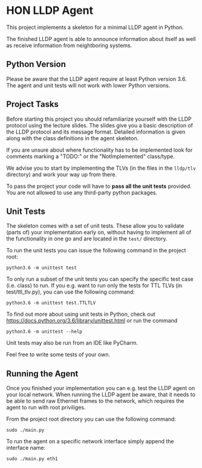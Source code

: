 # HON LLDP Agent

This project implements a skeleton for a minimal LLDP agent in Python.

The finished LLDP agent is able to announce information about itself as well as receive information from neightboring
systems.

## Python Version

Please be aware that the LLDP agent require at least Python version 3.6. The agent and unit tests will not work with
lower Python versions.

## Project Tasks

Before starting this project you should refamiliarize yourself with the LLDP protocol using the lecture slides.
The slides give you a basic description of the LLDP protocol and its message format. Detailed information is given along
with the class definitions in the agent skeleton.

If you are unsure about where functionality has to be implemented look for comments marking a "TODO:" or
the "NotImplemented" class/type.

We advise you to start by implementing the TLVs (in the files in the `lldp/tlv` directory) and work your way up from
there.

To pass the project your code will have to **pass all the unit tests** provided.
You are not allowed to use any third-party python packages. 

## Unit Tests

The skeleton comes with a set of unit tests. These allow you to validate (parts of) your implementation early on,
without having to implement all of the functionality in one go and are located in the `test/` directory.

To run the unit tests you can issue the following command in the project root:

    python3.6 -m unittest test

To only run a subset of the unit tests you can specify the specific test case (i.e. class) to run.
If you e.g. want to run only the tests for TTL TLVs (in test/ttl_tlv.py), you can use the following command:

    python3.6 -m unittest test.TTLTLV

To find out more about using unit tests in Python, check out https://docs.python.org/3.6/library/unittest.html or
run the command

    python3.6 -m unittest --help

Unit tests may also be run from an IDE like PyCharm.

Feel free to write some tests of your own.

## Running the Agent

Once you finished your implementation you can e.g. test the LLDP agent on your local network.
When running the LLDP agent be aware, that it needs to be able to send raw Ethernet frames to the network, which
requires the agent to run with root priviliges.

From the project root directory you can use the following command:
 
    sudo ./main.py
    
To run the agent on a specific network interface simply append the interface name:

    sudo ./main.py eth1